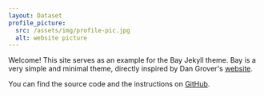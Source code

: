 ```yaml
---
layout: Dataset
profile_picture:
  src: /assets/img/profile-pic.jpg
  alt: website picture
---
```


<p>
  Welcome! This site serves as an example for the Bay Jekyll theme. Bay is a very simple and minimal theme, directly inspired by Dan Grover's <a href="http://dangrover.com">website</a>.
</p>

<p>
  You can find the source code and the instructions on <a href="https://github.com/eliottvincent/bay">GitHub</a>.


</p>
